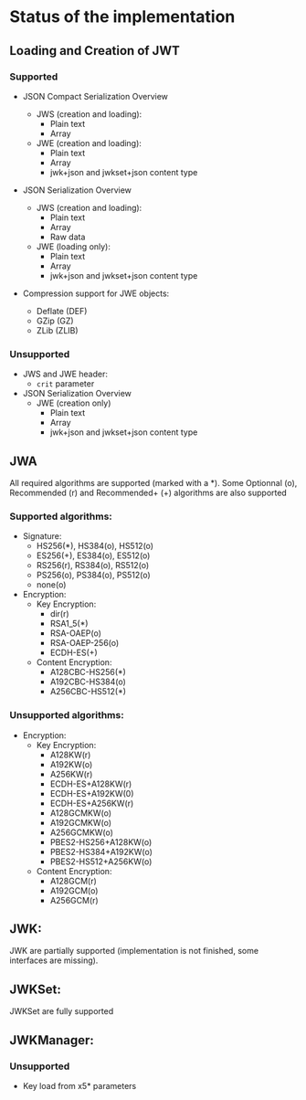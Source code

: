 # Status of the implementation

## Loading and Creation of JWT

### Supported

* JSON Compact Serialization Overview
    * JWS (creation and loading):
        * Plain text
        * Array
    * JWE (creation and loading):
        * Plain text
        * Array
        * jwk+json and jwkset+json content type
* JSON Serialization Overview
    * JWS (creation and loading):
        * Plain text
        * Array
        * Raw data
    * JWE (loading only):
        * Plain text
        * Array
        * jwk+json and jwkset+json content type

* Compression support for JWE objects:
    * Deflate (DEF)
    * GZip (GZ)
    * ZLib (ZLIB)

### Unsupported

* JWS and JWE header:
    * `crit` parameter
* JSON Serialization Overview
    * JWE (creation only)
        * Plain text
        * Array
        * jwk+json and jwkset+json content type

## JWA

All required algorithms are supported (marked with a *).
Some Optionnal (o), Recommended (r) and Recommended+ (+) algorithms are also supported

### Supported algorithms:

* Signature:
    * HS256(*), HS384(o), HS512(o)
    * ES256(+), ES384(o), ES512(o)
    * RS256(r), RS384(o), RS512(o)
    * PS256(o), PS384(o), PS512(o)
    * none(o)
* Encryption:
    * Key Encryption:
        * dir(r)
        * RSA1_5(*)
        * RSA-OAEP(o)
        * RSA-OAEP-256(o)
        * ECDH-ES(+)
    * Content Encryption:
        * A128CBC-HS256(*)
        * A192CBC-HS384(o)
        * A256CBC-HS512(*)

### Unsupported algorithms:

* Encryption:
    * Key Encryption:
        * A128KW(r)
        * A192KW(o)
        * A256KW(r)
        * ECDH-ES+A128KW(r)
        * ECDH-ES+A192KW(0)
        * ECDH-ES+A256KW(r)
        * A128GCMKW(o)
        * A192GCMKW(o)
        * A256GCMKW(o)
        * PBES2-HS256+A128KW(o)
        * PBES2-HS384+A192KW(o)
        * PBES2-HS512+A256KW(o)
    * Content Encryption:
        * A128GCM(r)
        * A192GCM(o)
        * A256GCM(r)

## JWK:

JWK are partially supported (implementation is not finished, some interfaces are missing).

## JWKSet:

JWKSet are fully supported

## JWKManager:

### Unsupported

* Key load from x5* parameters
